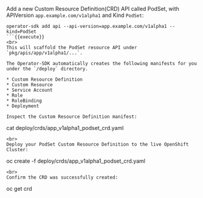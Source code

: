 Add a new Custom Resource Definition(CRD) API called PodSet, with APIVersion `app.example.com/v1alpha1` and Kind `PodSet`:

```
operator-sdk add api --api-version=app.example.com/v1alpha1 --kind=PodSet
```{{execute}}
<br>
This will scaffold the PodSet resource API under `pkg/apis/app/v1alpha1/...`.

The Operator-SDK automatically creates the following manifests for you under the `/deploy` directory.

* Custom Resource Definition
* Custom Resource
* Service Account
* Role
* RoleBinding
* Deployment

Inspect the Custom Resource Definition manifest:

```
cat deploy/crds/app_v1alpha1_podset_crd.yaml
```{{execute}}
<br>
Deploy your PodSet Custom Resource Definition to the live OpenShift Cluster:

```
oc create -f deploy/crds/app_v1alpha1_podset_crd.yaml
```{{execute}}
<br>
Confirm the CRD was successfully created:

```
oc get crd
```{{execute}}
